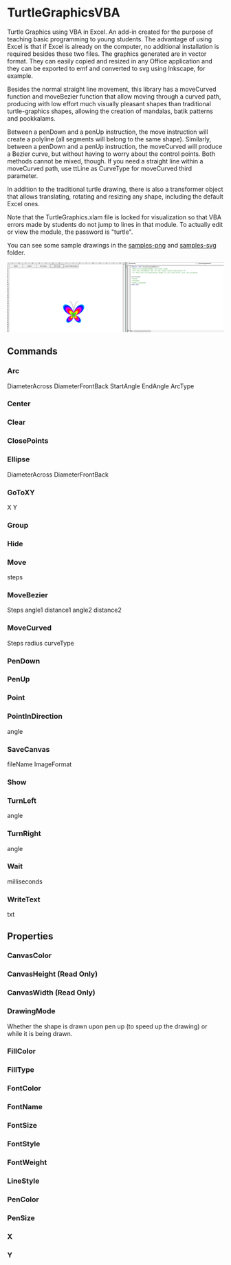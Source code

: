 # TurtleGraphicsVBA
Turtle Graphics using VBA in Excel. An add-in created for the purpose of teaching basic programming to young students. The advantage of using Excel is that if Excel is already on the computer, no additional installation is required besides these two files. The graphics generated are in vector format. They can easily copied and resized in any Office application and they can be exported to emf and converted to svg using Inkscape, for example.

Besides the normal straight line movement, this library has a moveCurved function and moveBezier function that allow moving through a curved path, producing with low effort much visually pleasant shapes than traditional turtle-graphics shapes, allowing the creation of mandalas, batik patterns and pookkalams.

Between a penDown and a penUp instruction, the move instruction will create a polyline (all segments will belong to the same shape). Similarly, between a penDown and a penUp instruction, the moveCurved will produce a Bezier curve, but without having to worry about the control points. Both methods cannot be mixed, though. If you need a straight line within a moveCurved path, use ttLine as CurveType for moveCurved third parameter. 

In addition to the traditional turtle drawing, there is also a transformer object that allows translating, rotating and resizing any shape, including the default Excel ones.


Note that the TurtleGraphics.xlam file is locked for visualization so that VBA errors made by students do not jump to lines in that module. To actually edit or view the module, the password is "turtle".

You can see some sample drawings in the [samples-png](https://github.com/fizban99/TurtleGraphicsVBA/tree/main/samples-png) and [samples-svg](https://github.com/fizban99/TurtleGraphicsVBA/tree/main/samples-svg) folder.

![Main screen](./img/main-screen.png?raw=true)


## Commands

### Arc

DiameterAcross
DiameterFrontBack 
StartAngle 
EndAngle
ArcType

### Center

### Clear

### ClosePoints

### Ellipse
DiameterAcross
DiameterFrontBack

### GoToXY
X
Y

### Group

### Hide

### Move
steps

### MoveBezier
Steps
angle1
distance1
angle2
distance2

### MoveCurved
Steps
radius
curveType

### PenDown

### PenUp

### Point

### PointInDirection
angle

### SaveCanvas
fileName
ImageFormat

### Show

### TurnLeft
angle

### TurnRight
angle

### Wait
milliseconds

### WriteText
txt


## Properties

### CanvasColor

### CanvasHeight (Read Only)

### CanvasWidth (Read Only)

### DrawingMode
  Whether the shape is drawn upon pen up (to speed up the drawing) or while it is being drawn.

### FillColor

### FillType

### FontColor

### FontName

### FontSize

### FontStyle

### FontWeight

### LineStyle

### PenColor

### PenSize

### X

### Y
